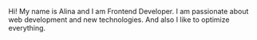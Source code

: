 Hi! My name is Alina and I am Frontend Developer.
I am passionate about web development and new technologies.
And also I like to optimize everything. 
